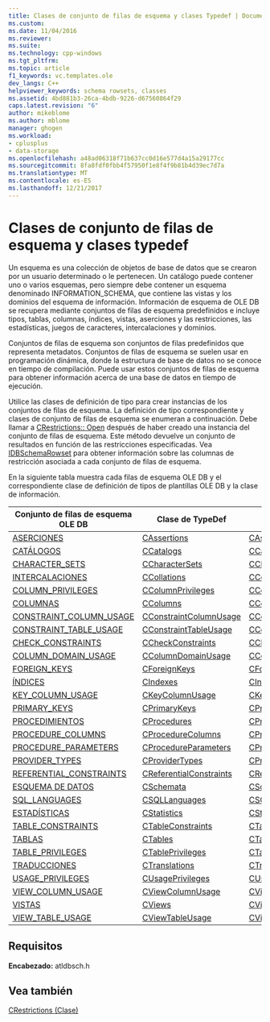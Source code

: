 ```yaml
---
title: Clases de conjunto de filas de esquema y clases Typedef | Documentos de Microsoft
ms.custom: 
ms.date: 11/04/2016
ms.reviewer: 
ms.suite: 
ms.technology: cpp-windows
ms.tgt_pltfrm: 
ms.topic: article
f1_keywords: vc.templates.ole
dev_langs: C++
helpviewer_keywords: schema rowsets, classes
ms.assetid: 4bd881b3-26ca-4bdb-9226-d67560864f29
caps.latest.revision: "6"
author: mikeblome
ms.author: mblome
manager: ghogen
ms.workload:
- cplusplus
- data-storage
ms.openlocfilehash: a48ad06318f71b637cc0d16e577d4a15a29177cc
ms.sourcegitcommit: 8fa8fdf0fbb4f57950f1e8f4f9b81b4d39ec7d7a
ms.translationtype: MT
ms.contentlocale: es-ES
ms.lasthandoff: 12/21/2017
---
```

# <a name="schema-rowset-classes-and-typedef-classes"></a>Clases de conjunto de filas de esquema y clases typedef
Un esquema es una colección de objetos de base de datos que se crearon por un usuario determinado o le pertenecen. Un catálogo puede contener uno o varios esquemas, pero siempre debe contener un esquema denominado INFORMATION_SCHEMA, que contiene las vistas y los dominios del esquema de información. Información de esquema de OLE DB se recupera mediante conjuntos de filas de esquema predefinidos e incluye tipos, tablas, columnas, índices, vistas, aserciones y las restricciones, las estadísticas, juegos de caracteres, intercalaciones y dominios.  
  
 Conjuntos de filas de esquema son conjuntos de filas predefinidos que representa metadatos. Conjuntos de filas de esquema se suelen usar en programación dinámica, donde la estructura de base de datos no se conoce en tiempo de compilación. Puede usar estos conjuntos de filas de esquema para obtener información acerca de una base de datos en tiempo de ejecución.  
  
 Utilice las clases de definición de tipo para crear instancias de los conjuntos de filas de esquema. La definición de tipo correspondiente y clases de conjunto de filas de esquema se enumeran a continuación. Debe llamar a [CRestrictions:: Open](../../data/oledb/crestrictions-open.md) después de haber creado una instancia del conjunto de filas de esquema. Este método devuelve un conjunto de resultados en función de las restricciones especificadas. Vea [IDBSchemaRowset](https://msdn.microsoft.com/en-us/library/ms713686.aspx) para obtener información sobre las columnas de restricción asociada a cada conjunto de filas de esquema.  
  
 En la siguiente tabla muestra cada filas de esquema OLE DB y el correspondiente clase de definición de tipos de plantillas OLE DB y la clase de información.  
  
|Conjunto de filas de esquema OLE DB|Clase de TypeDef|Clase de información|  
|--------------------------|-------------------|----------------|  
|[ASERCIONES](https://msdn.microsoft.com/en-us/library/ms719776.aspx)|[CAssertions](../../data/oledb/cassertions-cassertioninfo.md)|[CAssertionInfo](../../data/oledb/cassertions-cassertioninfo.md)|  
|[CATÁLOGOS](https://msdn.microsoft.com/en-us/library/ms721241.aspx)|[CCatalogs](../../data/oledb/ccatalogs-ccataloginfo.md)|[CCatalogInfo](../../data/oledb/ccatalogs-ccataloginfo.md)|  
|[CHARACTER_SETS](https://msdn.microsoft.com/en-us/library/ms722638.aspx)|[CCharacterSets](../../data/oledb/ccharactersets-ccharactersetinfo.md)|[CCharacterSetInfo](../../data/oledb/ccharactersets-ccharactersetinfo.md)|  
|[INTERCALACIONES](https://msdn.microsoft.com/en-us/library/ms715783.aspx)|[CCollations](../../data/oledb/ccollations-ccollationinfo.md)|[CCollationInfo](../../data/oledb/ccollations-ccollationinfo.md)|  
|[COLUMN_PRIVILEGES](https://msdn.microsoft.com/en-us/library/ms715800.aspx)|[CColumnPrivileges](../../data/oledb/ccolumnprivileges-ccolumnprivilegeinfo.md)|[CColumnPrivilegeInfo](../../data/oledb/ccolumnprivileges-ccolumnprivilegeinfo.md)|  
|[COLUMNAS](https://msdn.microsoft.com/en-us/library/ms723052.aspx)|[CColumns](../../data/oledb/ccolumns-ccolumnsinfo.md)|[CColumnsInfo](../../data/oledb/ccolumns-ccolumnsinfo.md)|  
|[CONSTRAINT_COLUMN_USAGE](https://msdn.microsoft.com/en-us/library/ms724522.aspx)|[CConstraintColumnUsage](../../data/oledb/cconstraintcolumnusage-cconstraintcolumnusageinfo.md)|[CConstraintColumnUsageInfo](../../data/oledb/cconstraintcolumnusage-cconstraintcolumnusageinfo.md)|  
|[CONSTRAINT_TABLE_USAGE](https://msdn.microsoft.com/en-us/library/ms713710.aspx)|[CConstraintTableUsage](../../data/oledb/cconstrainttableusage-cconstrainttableusageinfo.md)|[CConstraintTableUsageInfo](../../data/oledb/cconstrainttableusage-cconstrainttableusageinfo.md)|  
|[CHECK_CONSTRAINTS](https://msdn.microsoft.com/en-us/library/ms712845.aspx)|[CCheckConstraints](../../data/oledb/ccheckconstraints-ccheckconstraintinfo.md)|[CCheckConstraintInfo](../../data/oledb/ccheckconstraints-ccheckconstraintinfo.md)|  
|[COLUMN_DOMAIN_USAGE](https://msdn.microsoft.com/en-us/library/ms711240.aspx)|[CColumnDomainUsage](../../data/oledb/ccolumndomainusage-ccolumndomainusageinfo.md)|[CColumnDomainUsageInfo](../../data/oledb/ccolumndomainusage-ccolumndomainusageinfo.md)|  
|[FOREIGN_KEYS](https://msdn.microsoft.com/en-us/library/ms711276.aspx)|[CForeignKeys](../../data/oledb/cforeignkeys-cforeignkeysinfo.md)|[CForeignKeysInfo](../../data/oledb/cforeignkeys-cforeignkeysinfo.md)|  
|[ÍNDICES](https://msdn.microsoft.com/en-us/library/ms709712.aspx)|[CIndexes](../../data/oledb/cindexes-cindexinfo.md)|[CIndexInfo](../../data/oledb/cindexes-cindexinfo.md)|  
|[KEY_COLUMN_USAGE](https://msdn.microsoft.com/en-us/library/ms712990.aspx)|[CKeyColumnUsage](../../data/oledb/ckeycolumns-ckeycolumninfo.md)|[CKeyColumnUsageInfo](../../data/oledb/ckeycolumns-ckeycolumninfo.md)|  
|[PRIMARY_KEYS](https://msdn.microsoft.com/en-us/library/ms714362.aspx)|[CPrimaryKeys](../../data/oledb/cprimarykeys-cprimarykeyinfo.md)|[CPrimaryKeyInfo](../../data/oledb/cprimarykeys-cprimarykeyinfo.md)|  
|[PROCEDIMIENTOS](https://msdn.microsoft.com/en-us/library/ms724021.aspx)|[CProcedures](../../data/oledb/cprocedures-cprocedureinfo.md)|[CProcedureInfo](../../data/oledb/cprocedures-cprocedureinfo.md)|  
|[PROCEDURE_COLUMNS](https://msdn.microsoft.com/en-us/library/ms723092.aspx)|[CProcedureColumns](../../data/oledb/cprocedurecolumns-cprocedurecolumninfo.md)|[CProcedureColumnInfo](../../data/oledb/cprocedurecolumns-cprocedurecolumninfo.md)|  
|[PROCEDURE_PARAMETERS](https://msdn.microsoft.com/en-us/library/ms713623.aspx)|[CProcedureParameters](../../data/oledb/cprocedureparameters-cprocedureparaminfo.md)|[CProcedureParameterInfo](../../data/oledb/cprocedureparameters-cprocedureparaminfo.md)|  
|[PROVIDER_TYPES](https://msdn.microsoft.com/en-us/library/ms709785.aspx)|[CProviderTypes](../../data/oledb/cprovidertypes-cproviderinfo.md)|[CProviderInfo](../../data/oledb/cprovidertypes-cproviderinfo.md)|  
|[REFERENTIAL_CONSTRAINTS](https://msdn.microsoft.com/en-us/library/ms719737.aspx)|[CReferentialConstraints](../../data/oledb/creferentialconstraints-creferentialconstraintinfo.md)|[CReferentialConstraintInfo](../../data/oledb/creferentialconstraints-creferentialconstraintinfo.md)|  
|[ESQUEMA DE DATOS](https://msdn.microsoft.com/en-us/library/ms716887.aspx)|[CSchemata](../../data/oledb/cschemata-cschematainfo.md)|[CSchemataInfo](../../data/oledb/cschemata-cschematainfo.md)|  
|[SQL_LANGUAGES](https://msdn.microsoft.com/en-us/library/ms714374.aspx)|[CSQLLanguages](../../data/oledb/csqllanguages-csqllanguageinfo.md)|[CSQLLanguageInfo](../../data/oledb/csqllanguages-csqllanguageinfo.md)|  
|[ESTADÍSTICAS](https://msdn.microsoft.com/en-us/library/ms715957.aspx)|[CStatistics](../../data/oledb/cstatistics-cstatisticinfo.md)|[CStatisticInfo](../../data/oledb/cstatistics-cstatisticinfo.md)|  
|[TABLE_CONSTRAINTS](https://msdn.microsoft.com/en-us/library/ms715921.aspx)|[CTableConstraints](../../data/oledb/ctableconstraints-ctableconstraintinfo.md)|[CTableConstraintInfo](../../data/oledb/ctableconstraints-ctableconstraintinfo.md)|  
|[TABLAS](https://msdn.microsoft.com/en-us/library/ms716980.aspx)|[CTables](../../data/oledb/ctables-ctableinfo.md)|[CTableInfo](../../data/oledb/ctables-ctableinfo.md)|  
|[TABLE_PRIVILEGES](https://msdn.microsoft.com/en-us/library/ms725428.aspx)|[CTablePrivileges](../../data/oledb/ctableprivileges-ctableprivilegeinfo.md)|[CTablePrivilegeInfo](../../data/oledb/ctableprivileges-ctableprivilegeinfo.md)|  
|[TRADUCCIONES](https://msdn.microsoft.com/en-us/library/ms725365.aspx)|[CTranslations](../../data/oledb/ctranslations-ctranslationinfo.md)|[CTranslationInfo](../../data/oledb/ctranslations-ctranslationinfo.md)|  
|[USAGE_PRIVILEGES](https://msdn.microsoft.com/en-us/library/ms722743.aspx)|[CUsagePrivileges](../../data/oledb/cusageprivileges-cusageprivilegeinfo.md)|[CUsagePrivilegeInfo](../../data/oledb/cusageprivileges-cusageprivilegeinfo.md)|  
|[VIEW_COLUMN_USAGE](https://msdn.microsoft.com/en-us/library/ms714896.aspx)|[CViewColumnUsage](../../data/oledb/cviewcolumnusage-cviewcolumninfo.md)|[CViewColumnInfo](../../data/oledb/cviewcolumnusage-cviewcolumninfo.md)|  
|[VISTAS](https://msdn.microsoft.com/en-us/library/ms723122.aspx)|[CViews](../../data/oledb/cviews-cviewinfo.md)|[CViewInfo](../../data/oledb/cviews-cviewinfo.md)|  
|[VIEW_TABLE_USAGE](https://msdn.microsoft.com/en-us/library/ms719727.aspx)|[CViewTableUsage](../../data/oledb/cviewtableusage-cviewtableinfo.md)|[CViewTableInfo](../../data/oledb/cviewtableusage-cviewtableinfo.md)|  
  
## <a name="requirements"></a>Requisitos  
 **Encabezado:** atldbsch.h  
  
## <a name="see-also"></a>Vea también  
 [CRestrictions (Clase)](../../data/oledb/crestrictions-class.md)